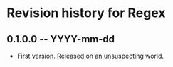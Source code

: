 # Revision history for Regex

## 0.1.0.0 -- YYYY-mm-dd

* First version. Released on an unsuspecting world.
